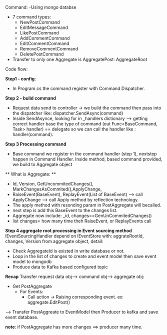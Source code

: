 Command:
-Using mongo databse
- 7 command types:
  - NewPostCommand
  - EditMessageCommand
  - LikePostCommand
  - AddCommentCommand
  - EditCommentCommand
  - RemoveCommentCommand
  - DeletePostCommand
- Transfer to only one Aggregate is AggregatePost: AggregateRoot

Code flow:

**Step1 - config**: 
- In Program.cs the command register with Command Dispatcher.

**Step 2 - bulid command** 
- Request data send to controller -> we build the command then pass into the dispatcher like:  dispatcher.SendAsync(command)
- Inside SendAsynce, looking for in _handlers dictionary --> getting correct handler base the type of command (out Func<BaseCommand, Task> handler) == delegate so we can call the handler like : handler(command).
  
**Step 3 Processing command** 
- Base command we register in the command handler (step 1), nextstep happen in Command Handler.
  Inside method, based command provided, we build to Aggregate object

** What is  Aggregate: **
  - Id, Version, GetUncommitedChanges(), MarkChangesAsCommited(),ApplyChange,
  - RaiseEvent(BaseEvent), ReplayEvent(List of BaseEvent) --> call ApplyChange --> call Apply method by reflection technology.
  - The apply method with resonding param in PostAggregate will becalled.
  - next step is add this BaseEvent to the changes list.
  - Aggregate now include: _id, changes==GenUnCommitedChanges()
  - list changes= how many time theh RaiseEvent, or ReplayEvents call
 
**Step 4 aggregate root processing in Event sourcing method**
IEventSourcingHandler<PostAggregate> depend on IEventStore with: aggrateRootId, changes, Version from aggregate object, detail:
  - Check AggregateId is existed in write database or not.
  - Loop in the list of changes to create and event model then save event model to mongodb
  - Produce data to Kafka based configured topic

**Recap**
Transfer request data obj--> command obj-->
aggregate obj:
- Get PostAggregate
    - For Events:               
        - Call action -> Raising corresponding event. ex: aggregate.EditPost()
                   
--> Transfer PostAggreate to EventModel then Producer to kafka  and save event database.

**note**: if PostAggregate has more changes ==> producer many time.
